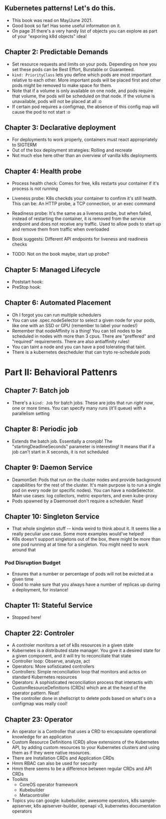 ## Kubernetes patterns! Let's do this.
- This book was read on May/June 2021.
- Good book so far! Has some useful information on it.
- On page 31 there's a very handy list of objects you can explore as part of your "exporing k8d objects" idea!

## Chapter 2: Predictable Demands
- Set resource requests and limits on your pods. Depending on how you set these pods can be Best Effort, Burstable or Guaranteed.
- `kind: PriorityClass` lets you define which pods are most important relative to each other. More important pods will be placed first and other pods might be removed to make space for them.
- Note that if a volume is only available on one node, and pods require that volume, the pods will be scheduled on that node. If the volume is unavailable, pods will not be placed at all :o
- If certain pod requires a configmap, the absence of this config map will cause the pod to not start :o

## Chapter 3: Declarative deployment
- For deployments to work properly, containers must react appropriately to SIGTERM
- Out of the box deployment strategies: Rolling and recreate
- Not much else here other than an overview of vanilla k8s deployments

## Chapter 4: Health probe
- Process health check: Comes for free, k8s restarts your container if it's process is not running
- Liveness probe: K8s checkds your container to confirm it's still health. This can be: An HTTP probe, a TCP connection, or an exec command
- Readiness probe: It's the same as a liveness probe, but when failed, instead of restarting the container, it is removed from the service endpoint and does not receive any traffic. Used to allow pods to start up and remove them from traffic when overloaded
- Book suggests: Different API endpoints for liveness and readiness checks

- TODO: Not on the book maybe, start up probe?

## Chapter 5: Managed Lifecycle
- Poststart hook:
- PreStop hook:

## Chapter 6: Automated Placement
- Oh I forgot you can run multiple schedulers
- You can use .spec.nodeSelector to select a given node for your pods, like one with an SSD or GPU (remember to label your nodes!)
- Remember that nodeAffinity is a thing! You can tell nodes to be scheduled in nodes with more than 3 cpus. There are "preffered" and "required" requirements. There are also antiaffinity rules!
- You can taint a node and you can have a pod tolerating that taint.
- There is a kubernetes descheduler that can tryto re-schedule pods

# Part II: Behavioral Pattenrs

## Chapter 7: Batch job
- There's a `kind: Job` for batch jobs. These are jobs that run _right now_, one or more times. You can specify many runs (it'll queue) with a parallelism setting

## Chapter 8: Periodic job
- Extends the batch job. Essentially a cronjob! The "startingDeadlineSeconds" parameter is interesting! It means that if a job can't start in X seconds, it is not scheduled

## Chapter 9: Daemon Service
- DeamonSet: Pods that run on the cluster nodes and provide background capabilities for the rest of the cluster. It's main purpose is to run a single pod on every node (or specific nodes). You can have a nodeSelector. Main use cases: log collectors, metric exporters, and even kube-proxy
- Pods spawned by a Daemonset don't require a scheduler. Neat!

## Chapter 10: Singleton Service
- That whole singleton stuff -- kinda weird to think about it. It seems like a really peculiar use case. Some more examples would've helped!
- K8s doesn't support singletons out of the box, there might be more than one pod running at at time for a singleton. You might need to work around that

### Pod Disruption Budget
- Ensures that a number or percentage of pods will not be evicted at a given time
- Good to make sure that you always have a number of replicas up during a deployment, for instance!

## Chapter 11: Stateful Service
- Stopped here!

## Chapter 22: Controler
- A controler monitors a set of k8s resources in a given state
- Kubernetes is a distributed state manager. You give it a desired state for a given component, and it will try to reconciliate that state
- Controller loop: Observe, analyze, act
- Operators: More sofisticated controllers
- Controllers: Simple reconciliation loop that monitors and actos on standard Kubernetes resources
- Operators: A sophisticated reconciliation process that interactis with CustomResourceDefinitions (CRDs) which are at the heard of the operator pattern. Neat!
- The controller done in shellscript to delete pods based on what's on a configmap was really cool!

## Chapter 23: Operator
- An operator is a Controller that uses a CRD to encapsulate operational knowledge for an application
- Custom Resource Definitions (CRD) allow extensions of the Kubernetes API, by adding custom resources to your Kubernetes clusters and using them as if they were native resources.
- There are Installation CRDs and Application CRDs
- Hmm RBAC can also be used for security
- Hmm there seems to be a difference between regular CRDs and API CRDs
- Toolkits
    - CoreOS operator framework
    - Kubebuilder
    - Metacontroller
- Topics you can google: kubebuilder, awesome operators, k8s sample-apiserver, k8s apiserver-builder, openapi v3, kubernetes documentation operators
